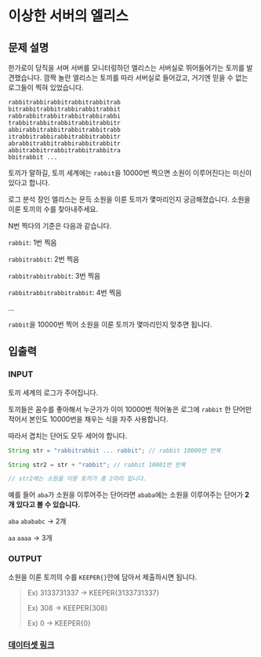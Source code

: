 # 이상한 서버의 엘리스

## 문제 설명

한가로이 당직을 서며 서버를 모니터링하던 엘리스는 서버실로 뛰어들어가는 토끼를 발견했습니다. 깜짝 놀란 엘리스는 토끼를 따라 서버실로 들어갔고, 거기엔 믿을 수 없는 로그들이 찍혀 있었습니다.

```
rabbitrabbirabbitrabbitrabbitrab
bitrabbitrabbitrabbirabbitrabbit
rabbrabbitrabbitrabbitrabbirabbi
trabbitrabbitrabbitrabbitrabbitr
abbirabbitrabbitrabbitrabbitrabb
itrabbitrabbirabbitrabbitrabbitr
abrabbitrabbitrabbirabbitrabbitr
abbitrabbitrrabbitrabbitrabbitra
bbitrabbit ...
```

토끼가 말하길, 토끼 세계에는 `rabbit`을 10000번 찍으면 소원이 이루어진다는 미신이 있다고 합니다.

로그 분석 장인 엘리스는 문득 소원을 이룬 토끼가 몇마리인지 궁금해졌습니다. 소원을 이룬 토끼의 수를 찾아내주세요.

N번 찍다의 기준은 다음과 같습니다.

`rabbit`: 1번 찍음

`rabbitrabbit`: 2번 찍음

`rabbitrabbitrabbit`: 3번 찍음

`rabbitrabbitrabbitrabbit`: 4번 찍음

...

`rabbit`을 10000번 찍어 소원을 이룬 토끼가 몇마리인지 맞추면 됩니다.

## 입출력

### INPUT

토끼 세계의 로그가 주어집니다.

토끼들은 꼼수를 좋아해서 누군가가 이미 10000번 적어놓은 로그에 `rabbit` 한 단어만 적어서 본인도 10000번을 채우는 식을 자주 사용합니다.

따라서 겹치는 단어도 모두 세어야 합니다.

```java
String str = "rabbitrabbit ... rabbit"; // rabbit 10000번 반복

String str2 = str + "rabbit"; // rabbit 10001번 반복

// str2에는 소원을 이룬 토끼가 총 2마리 입니다.
```

예를 들어 `aba`가 소원을 이루어주는 단어라면 `ababa`에는 소원을 이루어주는 단어가 **2개 있다고 볼 수 있습니다.**

`aba` `abababc` -> 2개

`aa` `aaaa` -> 3개

### OUTPUT

소원을 이룬 토끼의 수를 `KEEPER{}`안에 담아서 제출하시면 됩니다.

> Ex) 3133731337 -> KEEPER{3133731337}
>
> Ex) 308 -> KEEPER{308}
>
> Ex) 0 -> KEEPER{0} 

### [데이터셋 링크](https://drive.google.com/file/d/1-ALIsxaLMe1miFKQZnYAt8LiV8SJlSm9/view)